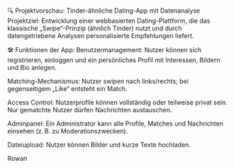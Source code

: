 🔍 Projektvorschau: Tinder-ähnliche Dating-App mit Datenanalyse
Projektziel:
Entwicklung einer webbasierten Dating-Plattform, die das klassische „Swipe“-Prinzip (ähnlich Tinder) nutzt und durch datengetriebene Analysen personalisierte Empfehlungen liefert.

🛠️ Funktionen der App:
Benutzermanagement: Nutzer können sich registrieren, einloggen und ein persönliches Profil mit Interessen, Bildern und Bio anlegen.

Matching-Mechanismus: Nutzer swipen nach links/rechts; bei gegenseitigem „Like“ entsteht ein Match.

Access Control: Nutzerprofile können vollständig oder teilweise privat sein. Nur gematchte Nutzer dürfen Nachrichten austauschen.

Adminpanel: Ein Administrator kann alle Profile, Matches und Nachrichten einsehen (z. B. zu Moderationszwecken).

Dateiupload: Nutzer können Bilder und kurze Texte hochladen.

Rowan
